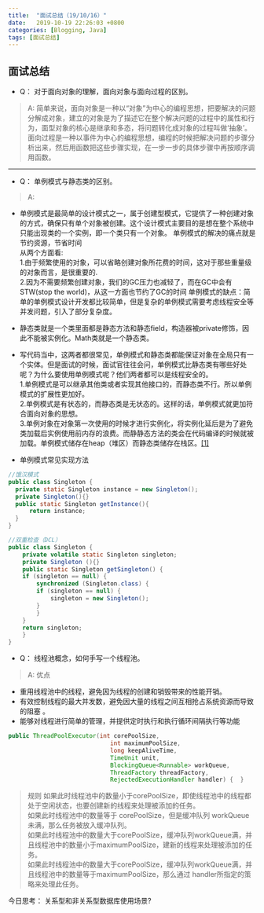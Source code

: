 ```yaml
---
title:  "面试总结（19/10/16）"
date:   2019-10-19 22:26:03 +0800
categories: [Blogging, Java]
tags: [面试总结]
---
```


## 面试总结

* Q： 对于面向对象的理解，面向对象与面向过程的区别。

> A: 简单来说，面向对象是一种以“对象”为中心的编程思想，把要解决的问题分解成对象，建立的对象是为了描述它在整个解决问题的过程中的属性和行为，面型对象的核心是继承和多态，将问题转化成对象的过程叫做‘抽象’。  
面向过程是一种以事件为中心的编程思想，编程的时候把解决问题的步骤分析出来，然后用函数把这些步骤实现，在一步一步的具体步骤中再按顺序调用函数。

---
* Q： 单例模式与静态类的区别。

>A:  
* 单例模式是最简单的设计模式之一，属于创建型模式，它提供了一种创建对象的方式，确保只有单个对象被创建。这个设计模式主要目的是想在整个系统中只能出现类的一个实例，即一个类只有一个对象。
单例模式的解决的痛点就是节约资源，节省时间  
从两个方面看:  
1.由于频繁使用的对象，可以省略创建对象所花费的时间，这对于那些重量级的对象而言，是很重要的.  
2.因为不需要频繁创建对象，我们的GC压力也减轻了，而在GC中会有STW(stop the world)，从这一方面也节约了GC的时间
单例模式的缺点：简单的单例模式设计开发都比较简单，但是复杂的单例模式需要考虑线程安全等并发问题，引入了部分复杂度。  
* 静态类就是一个类里面都是静态方法和静态field，构造器被private修饰，因此不能被实例化。Math类就是一个静态类。  
* 写代码当中，这两者都很常见，单例模式和静态类都能保证对象在全局只有一个实体。但是面试的时候，面试官往往会问，单例模式比静态类有哪些好处呢？为什么要使用单例模式呢？他们两者都可以是线程安全的。  
1.单例模式是可以继承其他类或者实现其他接口的，而静态类不行。所以单例模式的扩展性更加好。  
2.单例模式是有状态的，而静态类是无状态的。这样的话，单例模式就更加符合面向对象的思想。  
3.单例对象在对象第一次使用的时候才进行实例化，将实例化延后是为了避免类加载后实例使用前内存的浪费。而静静态方法的类会在代码编译的时候就被加载。单例模式储存在heap（堆区）而静态类储存在栈区。[[1]](https://blog.csdn.net/laibowon/article/details/91050133)

* 单例模式常见实现方法  

```java
//饿汉模式
public class Singleton {
  private static Singleton instance = new Singleton();
  private Singleton(){}
  public static Singleton getInstance(){
      return instance;
  }
}
```

```java
//双重检查（DCL）
public class Singleton {  
    private volatile static Singleton singleton;  
    private Singleton (){}  
    public static Singleton getSingleton() {  
    if (singleton == null) {  
        synchronized (Singleton.class) {  
        if (singleton == null) {  
            singleton = new Singleton();  
        }  
        }  
    }  
    return singleton;  
    }  
}  
```


* Q： 线程池概念，如何手写一个线程池。
>A: 优点
  * 重用线程池中的线程，避免因为线程的创建和销毁带来的性能开销。
  * 有效控制线程的最大并发数，避免因大量的线程之间互相抢占系统资源而导致的阻塞 。
  * 能够对线程进行简单的管理，并提供定时执行和执行循环间隔执行等功能  

```java
public ThreadPoolExecutor(int corePoolSize,
                             int maximumPoolSize,
                             long keepAliveTime,
                             TimeUnit unit,
                             BlockingQueue<Runnable> workQueue,
                             ThreadFactory threadFactory,
                             RejectedExecutionHandler handler) {  }

```
> 规则
如果此时线程池中的数量小于corePoolSize，即使线程池中的线程都处于空闲状态，也要创建新的线程来处理被添加的任务。   
如果此时线程池中的数量等于 corePoolSize，但是缓冲队列 workQueue未满，那么任务被放入缓冲队列。  
如果此时线程池中的数量大于corePoolSize，缓冲队列workQueue满，并且线程池中的数量小于maximumPoolSize，建新的线程来处理被添加的任务。  
如果此时线程池中的数量大于corePoolSize，缓冲队列workQueue满，并且线程池中的数量等于maximumPoolSize，那么通过 handler所指定的策略来处理此任务。


今日思考： 关系型和非关系型数据库使用场景?
